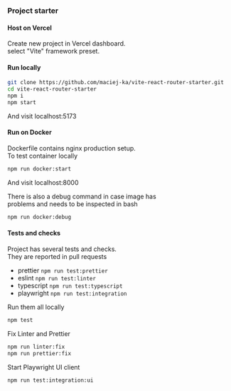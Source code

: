 ### Project starter

#### Host on Vercel

Create new project in Vercel dashboard.  
select "Vite" framework preset.

#### Run locally

```bash
git clone https://github.com/maciej-ka/vite-react-router-starter.git
cd vite-react-router-starter
npm i
npm start
```

And visit localhost:5173

#### Run on Docker

Dockerfile contains nginx production setup.  
To test container locally

```bash
npm run docker:start
```

And visit localhost:8000

There is also a debug command in case image has  
problems and needs to be inspected in bash

```bash
npm run docker:debug
```

#### Tests and checks

Project has several tests and checks.  
They are reported in pull requests

- prettier `npm run test:prettier`
- eslint `npm run test:linter`
- typescript `npm run test:typescript`
- playwright `npm run test:integration`

Run them all locally

```bash
npm test
```

Fix Linter and Prettier

```bash
npm run linter:fix
npm run prettier:fix
```

Start Playwright UI client

```bash
npm run test:integration:ui
```

